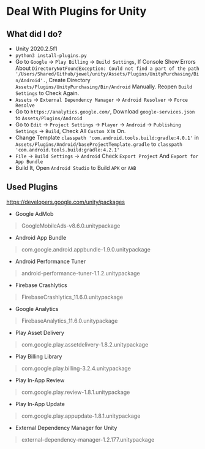 # Deal With Plugins for Unity

## What did I do?

* Unity 2020.2.5f1
* `python3 install-plugins.py`
* Go to `Google` -> `Play Billing` -> `Build Settings`, If Console Show Errors About `DirectoryNotFoundException: Could not find a part of the path '/Users/Shared/Github/jewel/unity/Assets/Plugins/UnityPurchasing/Bin/Android'.`, Create Directory `Assets/Plugins/UnityPurchasing/Bin/Android` Manually. Reopen `Build Settings` to Check Again.
* `Assets` -> `External Dependency Manager` -> `Android Resolver` -> `Force Resolve`
* Go to `https://analytics.google.com/`, Download `google-services.json` to `Assets/Plugins/Android`
* Go to `Edit` -> `Project Settings` -> `Player` -> `Android` -> `Publishing Settings` -> `Build`, Check All `Custom X` is On.
* Change Template `classpath 'com.android.tools.build:gradle:4.0.1'` in `Assets/Plugins/Android/baseProjectTemplate.gradle` to `classpath 'com.android.tools.build:gradle:4.2.1'`
* `File` -> `Build Settings` -> `Android` Check `Export Project` And `Export for App Bundle`
* Build It, Open `Android Studio` to Build `APK` or `AAB`

## Used Plugins

<https://developers.google.com/unity/packages>

* Google AdMob

> GoogleMobileAds-v8.6.0.unitypackage

* Android App Bundle

> com.google.android.appbundle-1.9.0.unitypackage

* Android Performance Tuner

> android-performance-tuner-1.1.2.unitypackage

* Firebase Crashlytics

> FirebaseCrashlytics_11.6.0.unitypackage

* Google Analytics

> FirebaseAnalytics_11.6.0.unitypackage

* Play Asset Delivery

> com.google.play.assetdelivery-1.8.2.unitypackage

* Play Billing Library

> com.google.play.billing-3.2.4.unitypackage

* Play In-App Review

> com.google.play.review-1.8.1.unitypackage

* Play In-App Update

> com.google.play.appupdate-1.8.1.unitypackage

* External Dependency Manager for Unity

> external-dependency-manager-1.2.177.unitypackage
